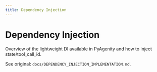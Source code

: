 ```yaml
---
title: Dependency Injection
---
```


# Dependency Injection

Overview of the lightweight DI available in PyAgenity and how to inject state/tool_call_id.

See original: `docs/DEPENDENCY_INJECTION_IMPLEMENTATION.md`.
